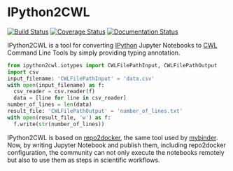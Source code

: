 # IPython2CWL

[![Build Status](https://travis-ci.com/giannisdoukas/ipython2cwl.svg)](https://travis-ci.com/giannisdoukas/ipython2cwl)
[![Coverage Status](https://coveralls.io/repos/github/giannisdoukas/ipython2cwl/badge.svg?branch=dev)](https://coveralls.io/github/giannisdoukas/ipython2cwl?branch=dev)
[![Documentation Status](https://readthedocs.org/projects/ipython2cwl/badge/?version=latest)](https://ipython2cwl.readthedocs.io/en/latest/?badge=latest)

IPython2CWL is a tool for converting [IPython](https://ipython.org/) Jupyter Notebooks to
[CWL](https://www.commonwl.org/) Command Line Tools by simply providing typing annotation.


```python
from ipython2cwl.iotypes import CWLFilePathInput, CWLFilePathOutput
import csv
input_filename: 'CWLFilePathInput' = 'data.csv'
with open(input_filename) as f:
  csv_reader = csv.reader(f)
  data = [line for line in csv_reader]
number_of_lines = len(data)
result_file: 'CWLFilePathOutput' = 'number_of_lines.txt'
with open(result_file, 'w') as f:
  f.write(str(number_of_lines))
```

IPython2CWL is based on [repo2docker](https://github.com/jupyter/repo2docker), the same tool
used by [mybinder](https://mybinder.org/). Now, by writing Jupyter Notebook and publish them, including repo2docker
configuration, the community can not only execute the notebooks remotely but also to use them as steps in scientific
workflows.